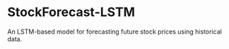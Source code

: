 # StockForecast-LSTM
An LSTM-based model for forecasting future stock prices using historical data.
